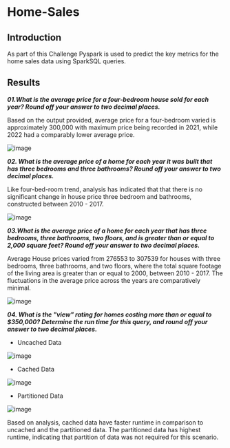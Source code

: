 # Home-Sales

## Introduction
As part of this Challenge Pyspark is used to predict the key metrics for the home sales data using SparkSQL queries.

## Results
***01.What is the average price for a four-bedroom house sold for each year? Round off your answer to two decimal places.***
      
   Based on the output provided, average price for a four-bedroom varied is approximately 300,000 with maximum price being recorded in 2021, while 2022 had a comparably lower average price.

  ![image](https://github.com/pkrachakonda/Home-Sales/assets/20739237/4cb012e1-a7f5-40b0-a139-44cf2ff293aa)

***02. What is the average price of a home for each year it was built that has three bedrooms and three bathrooms? Round off your answer to two decimal places.***
       
   Like four-bed-room trend, analysis has indicated that that there is no significant change in house price three bedroom and bathrooms, constructed between 2010 - 2017.

   ![image](https://github.com/pkrachakonda/Home-Sales/assets/20739237/ada27e41-390e-460c-ada9-3eced401a46a)

***03.What is the average price of a home for each year that has three bedrooms, three bathrooms, two floors, and is greater than or equal to 2,000 square feet? Round off your answer to two decimal places.***

   Average House prices varied from 276553 to 307539 for houses with three bedrooms, three bathrooms, and two floors, where the total square footage of the living area is greater than or equal to 2000, between 2010 - 2017. The fluctuations in the average price across the years are comparatively minimal. 

   ![image](https://github.com/pkrachakonda/Home-Sales/assets/20739237/57545b34-be55-41b8-9953-f649eaa66398)

***04. What is the "view" rating for homes costing more than or equal to $350,000? Determine the run time for this query, and round off your answer to two decimal places.***
   
   - Uncached Data
    
  ![image](https://github.com/pkrachakonda/Home-Sales/assets/20739237/e8b7096a-3727-45e1-8244-2f6a03b36c51)

  - Cached Data

  ![image](https://github.com/pkrachakonda/Home-Sales/assets/20739237/163dd077-ff49-408a-9636-1346cff87ec8)

  - Partitioned Data

  ![image](https://github.com/pkrachakonda/Home-Sales/assets/20739237/d612508d-4ef8-4561-ba9a-7d27e118637d)

  Based on analysis, cached data have faster runtime in comparison to uncached and the partitioned data. The partitioned data has highest runtime, indicating that partition of data was not required for this scenario. 

